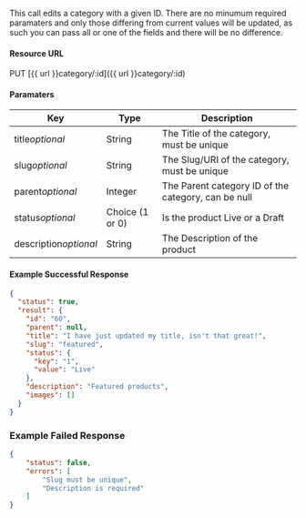 <!--
@title PUT category/:id
@author Moltin Ltd
@description Updates a category with the given ID
@order 2.2

@sidebar 1
@family Category
@rate No
@auth Yes
@format JSON
@http PUT
@version beta
-->
This call edits a category with a given ID. There are no minumum required paramaters and only those differing from current values will be updated, as such you can pass all or one of the fields and there will be no difference.


#### Resource URL
PUT [{{ url }}category/:id]({{ url }}category/:id)


#### Paramaters
Key | Type | Description
--- | ---- | -----------
title*optional* | String | The Title of the category, must be unique
slug*optional* | String | The Slug/URI of the category, must be unique
parent*optional* | Integer | The Parent category ID of the category, can be null
status*optional* | Choice (1 or 0) | Is the product Live or a Draft
description*optional* | String | The Description of the product

<!--code-->
#### Example Successful Response
``` json
{
  "status": true,
  "result": {
    "id": "60",
    "parent": null,
    "title": "I have just updated my title, isn't that great!",
    "slug": "featured",
    "status": {
      "key": "1",
      "value": "Live"
    },
    "description": "Featured products",
    "images": []
  }
}
```


### Example Failed Response
``` json
{
    "status": false,
    "errors": [
        "Slug must be unique",
        "Description is required"
    ]
}
```
<!--/code-->
